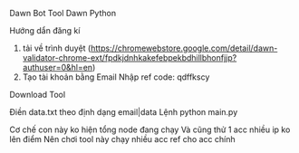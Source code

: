 Dawn Bot
Tool Dawn Python

Hướng dẩn đăng kí
1. tải về trình duyệt (https://chromewebstore.google.com/detail/dawn-validator-chrome-ext/fpdkjdnhkakefebpekbdhillbhonfjjp?authuser=0&hl=en)
2. Tạo tài khoản bằng Email
Nhập ref code: qdffkscy

Download Tool

Điền data.txt theo định dạng email|data
Lệnh python main.py

Cơ chế con này ko hiện tổng node đang chạy
Và cũng thử 1 acc nhiều ip ko lên điểm
Nên chơi tool này chạy nhiều acc ref cho acc chính
